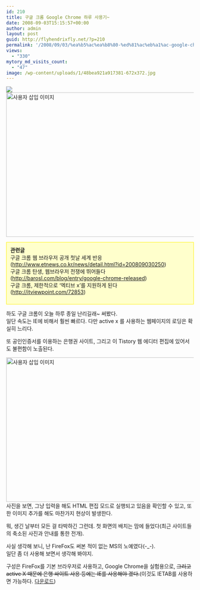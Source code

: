 ```yaml
---
id: 210
title: 구글 크롬 Google Chrome 하루 사용기~
date: 2008-09-03T15:15:57+00:00
author: admin
layout: post
guid: http://flyhendrixfly.net/?p=210
permalink: '/2008/09/03/%ea%b5%ac%ea%b8%80-%ed%81%ac%eb%a1%ac-google-chrome-%ed%95%98%eb%a3%a8-%ec%82%ac%ec%9a%a9%ea%b8%b0/'
views:
  - "330"
mytory_md_visits_count:
  - "47"
image: /wp-content/uploads/1/48bea921a917381-672x372.jpg
---
```

![](file:///C:/DOCUME%7E1/%EC%8A%B9%ED%9B%88.%EC%96%91%EC%8A%B9%ED%9B%88/LOCALS%7E1/Temp/moz-screenshot.jpg)<img src="http://submania.dothome.co.kr/wp-content/uploads/1/48bea921a917381.JPG" class="aligncenter" width="620" height="387" alt="사용자 삽입 이미지" />



<div style="border: 1px solid rgb(255, 242, 0); padding: 10px; background-color: rgb(255, 255, 204);">
  <span style="font-weight: bold;">관련글</span><br />구글 크롬 웹 브라우저 공개 첫날 세계 반응(<a href="http://www.etnews.co.kr/news/detail.html?id=200809030250">http://www.etnews.co.kr/news/detail.html?id=200809030250</a>)<br />구글 크롬 탄생, 웹브라우저 전쟁에 뛰어들다(<a href="http://barosl.com/blog/entry/google-chrome-released">http://barosl.com/blog/entry/google-chrome-released</a>)<br />구글 크롬, 제한적으로 &#8216;엑티브 x&#8217;를 지원하게 된다(<a href="http://itviewpoint.com/72853" target="_blank">http://itviewpoint.com/72853</a>)</p>
</div>

하도 구글 크롬이 오늘 하루 종일 난리길래~ 써봤다.  
일단 속도는 IE에 비해서 훨씬 빠르다. 다만 active x 를 사용하는 웹페이지의 로딩은 확실히 느리다.

또 공인인증서를 이용하는 은행권 사이트, 그리고 이 Tistory 웹 에디터 편집에 있어서도 불편함이 노출된다.

<img src="http://submania.dothome.co.kr/wp-content/uploads/1/48beab6b3ceaf77.JPG" class="aligncenter" width="620" height="387" alt="사용자 삽입 이미지" />사진을 보면, 그냥 입력을 해도 HTML 편집 모드로 실행되고 있음을 확인할 수 있고, 또한 이미지 추가를 해도 마찬가지 현상이 발생한다.

뭐, 생긴 날부터 모든 걸 타박하긴 그런데. 첫 화면의 배치는 맘에 들었다(최근 사이트들의 축소된 사진과 안내를 통한 전개).

사실 생각해 보니, 난 FireFox도 써본 적이 없는 MS의 노예였다(-_-).  
일단 좀 더 사용해 보면서 생각해 봐야지.

구성은 FireFox를 기본 브라우저로 사용하고, Google Chrome을 실험용으로, <span style="text-decoration: line-through;">그리고 active X 때문에 은행 싸이트 사용 등에는 IE를 사용해야 겠다.</span>(이것도 IETAB를 사용하면 가능하다. <a href="http://www.google.co.kr/url?sa=t&source=web&ct=res&cd=2&url=https%3A%2F%2Faddons.mozilla.org%2Fko%2Ffirefox%2Faddon%2F1419&ei=63O_SKGFLKOipwS4vrQF&usg=AFQjCNHLtrH9_fhFm7ypB56v0rrAHYAVAA&sig2=cnzFQ9Lj4ICHUnRjlTp4gQ" target="_blank">다운로드</a>)<br style="text-decoration: line-through;" />